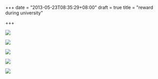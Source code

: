 +++
date = "2013-05-23T08:35:29+08:00"
draft = true
title = "reward during university"

+++



![](reword_mathmatical_model.jpg)

![](reword_xiaomi.jpg)

![](reword_alibaba.jpg)

![](reword_huawei.jpg)

![](reword_uc.jpg)